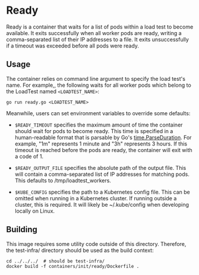 # Ready

Ready is a container that waits for a list of pods within a load test to become
available. It exits successfully when all worker pods are ready, writing a
comma-separated list of their IP addresses to a file. It exits unsuccessfully if
a timeout was exceeded before all pods were ready.

## Usage

The container relies on command line argument to specify the load test's name.
For example,, the following waits for all worker pods which belong to the
LoadTest named `<LOADTEST_NAME>`:

```shell
go run ready.go <LOADTEST_NAME>
```

Meanwhile, users can set environment variables to override some defaults:

- `$READY_TIMEOUT` specifies the maximum amount of time the container should
  wait for pods to become ready. This time is specified in a human-readable
  format that is parsable by Go's
  [time.ParseDuration](https://pkg.go.dev/time?tab=doc#ParseDuration). For
  example, "1m" represents 1 minute and "3h" represents 3 hours. If this timeout
  is reached before the pods are ready, the container will exit with a code
  of 1.

- `$READY_OUTPUT_FILE` specifies the absolute path of the output file. This will
  contain a comma-separated list of IP addresses for matching pods. This
  defaults to /tmp/loadtest_workers.

- `$KUBE_CONFIG` specifies the path to a Kubernetes config file. This can be
  omitted when running in a Kubernetes cluster. If running outside a cluster,
  this is required. It will likely be ~/.kube/config when developing locally on
  Linux.

## Building

This image requires some utility code outside of this directory. Therefore, the
test-infra/ directory should be used as the build context:

```shell
cd ../../../  # should be test-infra/
docker build -f containers/init/ready/Dockerfile .
```
